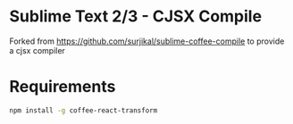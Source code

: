 # Sublime Text 2/3 - CJSX Compile

Forked from https://github.com/surjikal/sublime-coffee-compile to provide a cjsx compiler


# Requirements

```bash
npm install -g coffee-react-transform
```